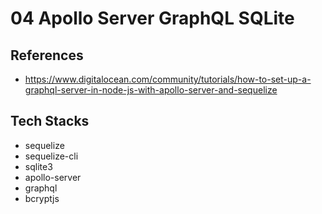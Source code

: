 # 04 Apollo Server GraphQL SQLite

## References

- https://www.digitalocean.com/community/tutorials/how-to-set-up-a-graphql-server-in-node-js-with-apollo-server-and-sequelize

## Tech Stacks

- sequelize
- sequelize-cli
- sqlite3
- apollo-server
- graphql
- bcryptjs
